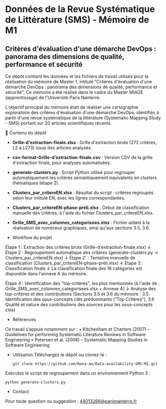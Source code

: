 # Données de la Revue Systématique de Littérature (SMS) - Mémoire de M1
## Critères d'évaluation d'une démarche DevOps : panorama des dimensions de qualité, performance et sécurité

Ce dépôt contient les données et les fichiers de travail utilisés pour la réalisation du mémoire de Master 1, intitulé "Critères d'évaluation d'une démarche DevOps : panorama des dimensions de qualité, performance et sécurité". Ce mémoire a été réalisé dans le cadre du Master MIAGE (apprentissage) de l'Université Paris Nanterre.

L'objectif principal du mémoire était de réaliser une cartographie exploratoire des critères d'évaluation d'une démarche DevOps, identifiés à partir d'une revue systématique de la littérature (Systematic Mapping Study - SMS) portant sur 20 articles scientifiques récents.

📂 Contenu du dépôt

- **Grille-d'extraction-finale.xlsx** : Grille d'extraction brute (272 critères, L2 à L273) issus des articles analysés.
- **csv-format-Grille-d'extraction-finale.csv** : Version CSV de la grille d'extraction finale, pour analyses automatisées.
- **generate-clusters.py** : Script Python utilisé pour regrouper automatiquement les critères sémantiquement équivalents en clusters thématiques (étape 2).
- **Clusters_par_critereEN.xlsx** : Résultat du script : critères regroupés selon leur intitulé EN, avec les lignes correspondantes.
- **Clusters_par_critereEN-phase-préli.xlsx** : Début de classification manuelle des critères, à l'aide du fichier Clusters_par_critereEN.xlsx.
- **Grille_SMS_avec_colonnes_categorisees.xlsx** : Fichier aidant à la réalisation de nombreux graphiques, ainsi qu'aux sections 3.5, 3.6.

- Workflow du projet

Étape 1 : Extraction des critères bruts (Grille-d'extraction-finale.xlsx)
↓
Étape 2 : Regroupement automatique des critères (generate-clusters.py → Clusters_par_critereEN.xlsx)
↓
Étape 2' : Tentative manuelle de classification (Clusters_par_critereEN-phase-préli.xlsx)
↓
Étape 3 : Classification finale 
↓
La classification finale des 16 catégories est disponible dans l'annexe A du mémoire. 


Étape 4 : Identification des "top-critères", les plus mentionnés (à l'aide de : Grille_SMS_avec_colonnes_categorisees.xlsx + Annexe A)
↓
Analyse des top-critères et des contributions (Sections 3.5 et 3.6 du mémoire : 3.5 Identification des sous-concepts clés prédominants (“Top Critères”), 3.6 Qualité et nature des contributions des sources pour les sous-concepts clés)


- Références

Ce travail s’appuie notamment sur :
	•	Kitchenham et Charters (2007) – Guidelines for performing Systematic Literature Reviews in Software Engineering
	•	Petersen et al. (2008) – Systematic Mapping Studies in Software Engineering

- Utilisation
Téléchargez le dépôt ou clonez-le :

      git clone https://github.com/Hana-ao/Data-availability-SMS-M1.git

Exécutez le script de regroupement dans un environnement Python 3 :

    python generate-clusters.py

- Contact

Pour toute question ou suggestion :
44013266@parisnanterre.fr


